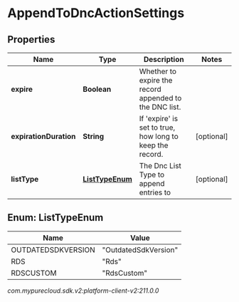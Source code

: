 # AppendToDncActionSettings


## Properties

| Name | Type | Description | Notes |
| ------------ | ------------- | ------------- | ------------- |
| **expire** | **Boolean** | Whether to expire the record appended to the DNC list. |  |
| **expirationDuration** | **String** | If 'expire' is set to true, how long to keep the record. |  [optional] |
| **listType** | [**ListTypeEnum**](#Enum--ListTypeEnum) | The Dnc List Type to append entries to |  [optional] |


## Enum: ListTypeEnum

| Name | Value |
| ---- | ----- |
| OUTDATEDSDKVERSION | &quot;OutdatedSdkVersion&quot; | 
| RDS | &quot;Rds&quot; | 
| RDSCUSTOM | &quot;RdsCustom&quot; | 




_com.mypurecloud.sdk.v2:platform-client-v2:211.0.0_
